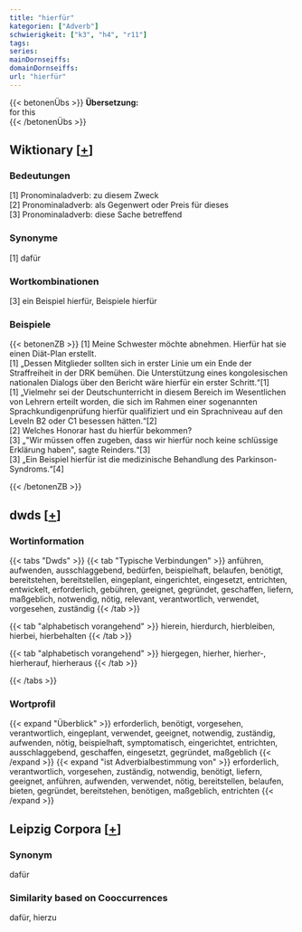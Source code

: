 ```yaml
---
title: "hierfür"
kategorien: ["Adverb"]
schwierigkeit: ["k3", "h4", "r11"]
tags:
series:
mainDornseiffs:
domainDornseiffs:
url: "hierfür"
---
```


{{< betonenÜbs >}}
**Übersetzung:**  
for this  
{{< /betonenÜbs >}}

## Wiktionary [[+](https://de.wiktionary.org/wiki/hierfür)]

### Bedeutungen
[1] Pronominaladverb: zu diesem Zweck  
[2] Pronominaladverb: als Gegenwert oder Preis für dieses  
[3] Pronominaladverb: diese Sache betreffend  

### Synonyme
[1] dafür  

### Wortkombinationen
[3] ein Beispiel hierfür, Beispiele hierfür  

### Beispiele
{{< betonenZB >}}
[1] Meine Schwester möchte abnehmen. Hierfür hat sie einen Diät-Plan erstellt.  
[1] „Dessen Mitglieder sollten sich in erster Linie um ein Ende der Straffreiheit in der DRK bemühen. Die Unterstützung eines kongolesischen nationalen Dialogs über den Bericht wäre hierfür ein erster Schritt.“[1]  
[1] „Vielmehr sei der Deutschunterricht in diesem Bereich im Wesentlichen von Lehrern erteilt worden, die sich im Rahmen einer sogenannten Sprachkundigenprüfung hierfür qualifiziert und ein Sprachniveau auf den Leveln B2 oder C1 besessen hätten.“[2]  
[2] Welches Honorar hast du hierfür bekommen?  
[3] „"Wir müssen offen zugeben, dass wir hierfür noch keine schlüssige Erklärung haben", sagte Reinders.“[3]  
[3] „Ein Beispiel hierfür ist die medizinische Behandlung des Parkinson-Syndroms.“[4]  

{{< /betonenZB >}}


## dwds [[+](https://www.dwds.de/wb/hierfür)]

### Wortinformation
{{< tabs "Dwds" >}}
{{< tab "Typische Verbindungen" >}}
anführen, aufwenden, ausschlaggebend, bedürfen, beispielhaft, belaufen, benötigt, bereitstehen, bereitstellen, eingeplant, eingerichtet, eingesetzt, entrichten, entwickelt, erforderlich, gebühren, geeignet, gegründet, geschaffen, liefern, maßgeblich, notwendig, nötig, relevant, verantwortlich, verwendet, vorgesehen, zuständig
{{< /tab >}}

{{< tab "alphabetisch vorangehend" >}}
hierein, hierdurch, hierbleiben, hierbei, hierbehalten
{{< /tab >}}

{{< tab "alphabetisch vorangehend" >}}
hiergegen, hierher, hierher-, hierherauf, hierheraus
{{< /tab >}}

{{< /tabs >}}

### Wortprofil
{{< expand "Überblick" >}} erforderlich, benötigt, vorgesehen, verantwortlich, eingeplant, verwendet, geeignet, notwendig, zuständig, aufwenden, nötig, beispielhaft, symptomatisch, eingerichtet, entrichten, ausschlaggebend, geschaffen, eingesetzt, gegründet, maßgeblich {{< /expand >}}
{{< expand "ist Adverbialbestimmung von" >}} erforderlich, verantwortlich, vorgesehen, zuständig, notwendig, benötigt, liefern, geeignet, anführen, aufwenden, verwendet, nötig, bereitstellen, belaufen, bieten, gegründet, bereitstehen, benötigen, maßgeblich, entrichten {{< /expand >}}

## Leipzig Corpora [[+](https://corpora.uni-leipzig.de/en/res?word=hierfür&corpusId=deu_newscrawl-public_2018)]


### Synonym
dafür


### Similarity based on Cooccurrences
dafür, hierzu

